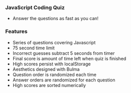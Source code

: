 ### JavaScript Coding Quiz
- Answer the questions as fast as you can!

### Features
- Series of questions covering Javascript 
- 75 second time limit
- Incorrect guesses subtract 5 seconds from timer
- Final score is amount of time left when quiz is finished
- High scores persist with localStorage
- Aesthetics designed with Bulma
- Question order is randomized each time
- Answer orders are randomized for each question
- High scores are sorted numerically 

